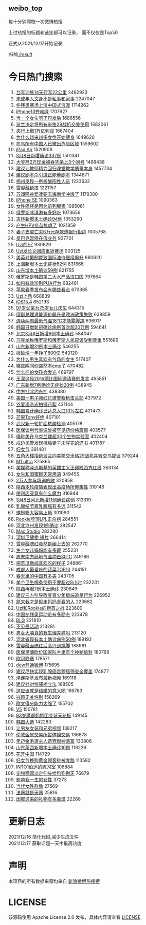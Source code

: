 weibo_top  
---
每十分钟爬取一次微博热搜  

上过热搜的标题和链接都可以记录， 而不仅仅是Top50

正式从2021/12/17开始记录  

*归档[./result](./result/)*

# 今日热门搜索  
1. [台军训练14天行军22公里](https://s.weibo.com//weibo?q=%23%E5%8F%B0%E5%86%9B%E8%AE%AD%E7%BB%8314%E5%A4%A9%E8%A1%8C%E5%86%9B22%E5%85%AC%E9%87%8C%23&Refer=top) 2482923
2. [未成年人文身不是私事和家事](https://s.weibo.com//weibo?q=%23%E6%9C%AA%E6%88%90%E5%B9%B4%E4%BA%BA%E6%96%87%E8%BA%AB%E4%B8%8D%E6%98%AF%E7%A7%81%E4%BA%8B%E5%92%8C%E5%AE%B6%E4%BA%8B%23&Refer=top) 2247047
3. [冬残奥赛场上演中国式浪漫](https://s.weibo.com//weibo?q=%23%E5%86%AC%E6%AE%8B%E5%A5%A5%E8%B5%9B%E5%9C%BA%E4%B8%8A%E6%BC%94%E4%B8%AD%E5%9B%BD%E5%BC%8F%E6%B5%AA%E6%BC%AB%23&Refer=top) 1714962
4. [iPhone13苍岭绿](https://s.weibo.com//weibo?q=%23iPhone13%E8%8B%8D%E5%B2%AD%E7%BB%BF%23&Refer=top) 1707927
5. [当一个女生剪了短发后](https://s.weibo.com//weibo?q=%E5%BD%93%E4%B8%80%E4%B8%AA%E5%A5%B3%E7%94%9F%E5%89%AA%E4%BA%86%E7%9F%AD%E5%8F%91%E5%90%8E&Refer=top) 1686556
6. [波兰决定将所有米格29战机交美使用](https://s.weibo.com//weibo?q=%23%E6%B3%A2%E5%85%B0%E5%86%B3%E5%AE%9A%E5%B0%86%E6%89%80%E6%9C%89%E7%B1%B3%E6%A0%BC29%E6%88%98%E6%9C%BA%E4%BA%A4%E7%BE%8E%E4%BD%BF%E7%94%A8%23&Refer=top) 1682061
7. [央行上缴1万亿利润](https://s.weibo.com//weibo?q=%23%E5%A4%AE%E8%A1%8C%E4%B8%8A%E7%BC%B41%E4%B8%87%E4%BA%BF%E5%88%A9%E6%B6%A6%23&Refer=top) 1667404
8. [为什么越来越多女性开始健身](https://s.weibo.com//weibo?q=%23%E4%B8%BA%E4%BB%80%E4%B9%88%E8%B6%8A%E6%9D%A5%E8%B6%8A%E5%A4%9A%E5%A5%B3%E6%80%A7%E5%BC%80%E5%A7%8B%E5%81%A5%E8%BA%AB%23&Refer=top) 1649620
9. [在乌所有中国人已撤出危险区域](https://s.weibo.com//weibo?q=%23%E5%9C%A8%E4%B9%8C%E6%89%80%E6%9C%89%E4%B8%AD%E5%9B%BD%E4%BA%BA%E5%B7%B2%E6%92%A4%E5%87%BA%E5%8D%B1%E9%99%A9%E5%8C%BA%E5%9F%9F%23&Refer=top) 1559602
10. [iPad Air](https://s.weibo.com//weibo?q=iPad%20Air&Refer=top) 1520908
11. [3月8日新增确诊337例](https://s.weibo.com//weibo?q=%233%E6%9C%888%E6%97%A5%E6%96%B0%E5%A2%9E%E7%A1%AE%E8%AF%8A337%E4%BE%8B%23&Refer=top) 1501341
12. [大爷存2万现金被吞凭条上3个问号](https://s.weibo.com//weibo?q=%23%E5%A4%A7%E7%88%B7%E5%AD%982%E4%B8%87%E7%8E%B0%E9%87%91%E8%A2%AB%E5%90%9E%E5%87%AD%E6%9D%A1%E4%B8%8A3%E4%B8%AA%E9%97%AE%E5%8F%B7%23&Refer=top) 1468438
13. [建议让教师精力回归课堂教学质量本身](https://s.weibo.com//weibo?q=%23%E5%BB%BA%E8%AE%AE%E8%AE%A9%E6%95%99%E5%B8%88%E7%B2%BE%E5%8A%9B%E5%9B%9E%E5%BD%92%E8%AF%BE%E5%A0%82%E6%95%99%E5%AD%A6%E8%B4%A8%E9%87%8F%E6%9C%AC%E8%BA%AB%23&Refer=top) 1457734
14. [建议剧本杀引进正能量剧本](https://s.weibo.com//weibo?q=%23%E5%BB%BA%E8%AE%AE%E5%89%A7%E6%9C%AC%E6%9D%80%E5%BC%95%E8%BF%9B%E6%AD%A3%E8%83%BD%E9%87%8F%E5%89%A7%E6%9C%AC%23&Refer=top) 1344871
15. [扬州发现一例核酸阳性人员](https://s.weibo.com//weibo?q=%23%E6%89%AC%E5%B7%9E%E5%8F%91%E7%8E%B0%E4%B8%80%E4%BE%8B%E6%A0%B8%E9%85%B8%E9%98%B3%E6%80%A7%E4%BA%BA%E5%91%98%23&Refer=top) 1223632
16. [雪容融绝技](https://s.weibo.com//weibo?q=%23%E9%9B%AA%E5%AE%B9%E8%9E%8D%E7%BB%9D%E6%8A%80%23&Refer=top) 1221157
17. [苏翊鸣谷爱凌要去海南学冲浪了](https://s.weibo.com//weibo?q=%23%E8%8B%8F%E7%BF%8A%E9%B8%A3%E8%B0%B7%E7%88%B1%E5%87%8C%E8%A6%81%E5%8E%BB%E6%B5%B7%E5%8D%97%E5%AD%A6%E5%86%B2%E6%B5%AA%E4%BA%86%23&Refer=top) 1178300
18. [iPhone SE](https://s.weibo.com//weibo?q=iPhone%20SE&Refer=top) 1090363
19. [女性痛经是因为前列腺素](https://s.weibo.com//weibo?q=%23%E5%A5%B3%E6%80%A7%E7%97%9B%E7%BB%8F%E6%98%AF%E5%9B%A0%E4%B8%BA%E5%89%8D%E5%88%97%E8%85%BA%E7%B4%A0%23&Refer=top) 1085061
20. [俄罗斯冰淇淋有多好吃](https://s.weibo.com//weibo?q=%23%E4%BF%84%E7%BD%97%E6%96%AF%E5%86%B0%E6%B7%87%E6%B7%8B%E6%9C%89%E5%A4%9A%E5%A5%BD%E5%90%83%23&Refer=top) 1073656
21. [吉林新增本土确诊94例](https://s.weibo.com//weibo?q=%23%E5%90%89%E6%9E%97%E6%96%B0%E5%A2%9E%E6%9C%AC%E5%9C%9F%E7%A1%AE%E8%AF%8A94%E4%BE%8B%23&Refer=top) 1053290
22. [产生HPV疫苗焦虑了](https://s.weibo.com//weibo?q=%23%E4%BA%A7%E7%94%9FHPV%E7%96%AB%E8%8B%97%E7%84%A6%E8%99%91%E4%BA%86%23&Refer=top) 1021859
23. [妻子支取亡夫6万元存款遭银行拒绝](https://s.weibo.com//weibo?q=%23%E5%A6%BB%E5%AD%90%E6%94%AF%E5%8F%96%E4%BA%A1%E5%A4%AB6%E4%B8%87%E5%85%83%E5%AD%98%E6%AC%BE%E9%81%AD%E9%93%B6%E8%A1%8C%E6%8B%92%E7%BB%9D%23&Refer=top) 1005768
24. [星巴克暂停在俄业务](https://s.weibo.com//weibo?q=%23%E6%98%9F%E5%B7%B4%E5%85%8B%E6%9A%82%E5%81%9C%E5%9C%A8%E4%BF%84%E4%B8%9A%E5%8A%A1%23&Refer=top) 937701
25. [Uzi的EZ](https://s.weibo.com//weibo?q=%23Uzi%E7%9A%84EZ%23&Refer=top) 930829
26. [Uzi发长文回应重返赛场](https://s.weibo.com//weibo?q=%23Uzi%E5%8F%91%E9%95%BF%E6%96%87%E5%9B%9E%E5%BA%94%E9%87%8D%E8%BF%94%E8%B5%9B%E5%9C%BA%23&Refer=top) 903125
27. [美英对俄制裁致国际油价继续飙升](https://s.weibo.com//weibo?q=%23%E7%BE%8E%E8%8B%B1%E5%AF%B9%E4%BF%84%E5%88%B6%E8%A3%81%E8%87%B4%E5%9B%BD%E9%99%85%E6%B2%B9%E4%BB%B7%E7%BB%A7%E7%BB%AD%E9%A3%99%E5%8D%87%23&Refer=top) 860620
28. [上海新增本土无症状62例](https://s.weibo.com//weibo?q=%23%E4%B8%8A%E6%B5%B7%E6%96%B0%E5%A2%9E%E6%9C%AC%E5%9C%9F%E6%97%A0%E7%97%87%E7%8A%B662%E4%BE%8B%23&Refer=top) 831666
29. [山东增本土确诊59例](https://s.weibo.com//weibo?q=%23%E5%B1%B1%E4%B8%9C%E5%A2%9E%E6%9C%AC%E5%9C%9F%E7%A1%AE%E8%AF%8A59%E4%BE%8B%23&Refer=top) 821755
30. [俄罗斯是韩国第二大水产品进口国](https://s.weibo.com//weibo?q=%23%E4%BF%84%E7%BD%97%E6%96%AF%E6%98%AF%E9%9F%A9%E5%9B%BD%E7%AC%AC%E4%BA%8C%E5%A4%A7%E6%B0%B4%E4%BA%A7%E5%93%81%E8%BF%9B%E5%8F%A3%E5%9B%BD%23&Refer=top) 797664
31. [如何有效辨别PUA行为](https://s.weibo.com//weibo?q=%23%E5%A6%82%E4%BD%95%E6%9C%89%E6%95%88%E8%BE%A8%E5%88%ABPUA%E8%A1%8C%E4%B8%BA%23&Refer=top) 682461
32. [苹果春季发布会有哪些看点](https://s.weibo.com//weibo?q=%23%E8%8B%B9%E6%9E%9C%E6%98%A5%E5%AD%A3%E5%8F%91%E5%B8%83%E4%BC%9A%E6%9C%89%E5%93%AA%E4%BA%9B%E7%9C%8B%E7%82%B9%23&Refer=top) 673365
33. [Uzi上场](https://s.weibo.com//weibo?q=%23Uzi%E4%B8%8A%E5%9C%BA%23&Refer=top) 668839
34. [iOS15.4](https://s.weibo.com//weibo?q=%23iOS15.4%23&Refer=top) 652193
35. [97岁父亲为75岁女儿庆生](https://s.weibo.com//weibo?q=%2397%E5%B2%81%E7%88%B6%E4%BA%B2%E4%B8%BA75%E5%B2%81%E5%A5%B3%E5%84%BF%E5%BA%86%E7%94%9F%23&Refer=top) 644315
36. [俄副总理说能源价飙升是欧洲政策失败](https://s.weibo.com//weibo?q=%23%E4%BF%84%E5%89%AF%E6%80%BB%E7%90%86%E8%AF%B4%E8%83%BD%E6%BA%90%E4%BB%B7%E9%A3%99%E5%8D%87%E6%98%AF%E6%AC%A7%E6%B4%B2%E6%94%BF%E7%AD%96%E5%A4%B1%E8%B4%A5%23&Refer=top) 638859
37. [连续两周最低气温18℃才能露脚踝](https://s.weibo.com//weibo?q=%23%E8%BF%9E%E7%BB%AD%E4%B8%A4%E5%91%A8%E6%9C%80%E4%BD%8E%E6%B0%94%E6%B8%A918%E2%84%83%E6%89%8D%E8%83%BD%E9%9C%B2%E8%84%9A%E8%B8%9D%23&Refer=top) 636017
38. [韩国日增新冠确诊病例首次超30万例](https://s.weibo.com//weibo?q=%23%E9%9F%A9%E5%9B%BD%E6%97%A5%E5%A2%9E%E6%96%B0%E5%86%A0%E7%A1%AE%E8%AF%8A%E7%97%85%E4%BE%8B%E9%A6%96%E6%AC%A1%E8%B6%8530%E4%B8%87%E4%BE%8B%23&Refer=top) 594641
39. [北京3月8日新增6例本土确诊](https://s.weibo.com//weibo?q=%23%E5%8C%97%E4%BA%AC3%E6%9C%888%E6%97%A5%E6%96%B0%E5%A2%9E6%E4%BE%8B%E6%9C%AC%E5%9C%9F%E7%A1%AE%E8%AF%8A%23&Refer=top) 584047
40. [马克龙称俄罗斯和俄罗斯人民应该受到尊重](https://s.weibo.com//weibo?q=%23%E9%A9%AC%E5%85%8B%E9%BE%99%E7%A7%B0%E4%BF%84%E7%BD%97%E6%96%AF%E5%92%8C%E4%BF%84%E7%BD%97%E6%96%AF%E4%BA%BA%E6%B0%91%E5%BA%94%E8%AF%A5%E5%8F%97%E5%88%B0%E5%B0%8A%E9%87%8D%23&Refer=top) 551689
41. [山东新增31例本土确诊](https://s.weibo.com//weibo?q=%23%E5%B1%B1%E4%B8%9C%E6%96%B0%E5%A2%9E31%E4%BE%8B%E6%9C%AC%E5%9C%9F%E7%A1%AE%E8%AF%8A%23&Refer=top) 546255
42. [捡破烂一年挣了800亿](https://s.weibo.com//weibo?q=%23%E6%8D%A1%E7%A0%B4%E7%83%82%E4%B8%80%E5%B9%B4%E6%8C%A3%E4%BA%86800%E4%BA%BF%23&Refer=top) 543120
43. [为什么男生喜欢有气场的女生](https://s.weibo.com//weibo?q=%23%E4%B8%BA%E4%BB%80%E4%B9%88%E7%94%B7%E7%94%9F%E5%96%9C%E6%AC%A2%E6%9C%89%E6%B0%94%E5%9C%BA%E7%9A%84%E5%A5%B3%E7%94%9F%23&Refer=top) 517407
44. [哪些瞬间你突然不emo了](https://s.weibo.com//weibo?q=%23%E5%93%AA%E4%BA%9B%E7%9E%AC%E9%97%B4%E4%BD%A0%E7%AA%81%E7%84%B6%E4%B8%8Demo%E4%BA%86%23&Refer=top) 470482
45. [什么样的女孩会发光](https://s.weibo.com//weibo?q=%23%E4%BB%80%E4%B9%88%E6%A0%B7%E7%9A%84%E5%A5%B3%E5%AD%A9%E4%BC%9A%E5%8F%91%E5%85%89%23&Refer=top) 469797
46. [王濛这段2016德比国际邀请赛的发言](https://s.weibo.com//weibo?q=%E7%8E%8B%E6%BF%9B%E8%BF%99%E6%AE%B52016%E5%BE%B7%E6%AF%94%E5%9B%BD%E9%99%85%E9%82%80%E8%AF%B7%E8%B5%9B%E7%9A%84%E5%8F%91%E8%A8%80&Refer=top) 465851
47. [广东新增7例确诊无症状20例](https://s.weibo.com//weibo?q=%23%E5%B9%BF%E4%B8%9C%E6%96%B0%E5%A2%9E7%E4%BE%8B%E7%A1%AE%E8%AF%8A%E6%97%A0%E7%97%87%E7%8A%B620%E4%BE%8B%23&Refer=top) 438945
48. [中方批北约东扩](https://s.weibo.com//weibo?q=%23%E4%B8%AD%E6%96%B9%E6%89%B9%E5%8C%97%E7%BA%A6%E4%B8%9C%E6%89%A9%23&Refer=top) 438380
49. [美国一男子闯红灯遭警察枪击头部](https://s.weibo.com//weibo?q=%23%E7%BE%8E%E5%9B%BD%E4%B8%80%E7%94%B7%E5%AD%90%E9%97%AF%E7%BA%A2%E7%81%AF%E9%81%AD%E8%AD%A6%E5%AF%9F%E6%9E%AA%E5%87%BB%E5%A4%B4%E9%83%A8%23&Refer=top) 437972
50. [谷爱凌杂志拍摄花絮](https://s.weibo.com//weibo?q=%23%E8%B0%B7%E7%88%B1%E5%87%8C%E6%9D%82%E5%BF%97%E6%8B%8D%E6%91%84%E8%8A%B1%E7%B5%AE%23&Refer=top) 431144
51. [韩国累计确诊已达总人口10%左右](https://s.weibo.com//weibo?q=%23%E9%9F%A9%E5%9B%BD%E7%B4%AF%E8%AE%A1%E7%A1%AE%E8%AF%8A%E5%B7%B2%E8%BE%BE%E6%80%BB%E4%BA%BA%E5%8F%A310%25%E5%B7%A6%E5%8F%B3%23&Refer=top) 421473
52. [芒果Tony好绝](https://s.weibo.com//weibo?q=%E8%8A%92%E6%9E%9CTony%E5%A5%BD%E7%BB%9D&Refer=top) 407101
53. [武汉新一轮扩面核酸检测](https://s.weibo.com//weibo?q=%23%E6%AD%A6%E6%B1%89%E6%96%B0%E4%B8%80%E8%BD%AE%E6%89%A9%E9%9D%A2%E6%A0%B8%E9%85%B8%E6%A3%80%E6%B5%8B%23&Refer=top) 405178
54. [医保谈判代表说曾被罕见药价格震惊](https://s.weibo.com//weibo?q=%23%E5%8C%BB%E4%BF%9D%E8%B0%88%E5%88%A4%E4%BB%A3%E8%A1%A8%E8%AF%B4%E6%9B%BE%E8%A2%AB%E7%BD%95%E8%A7%81%E8%8D%AF%E4%BB%B7%E6%A0%BC%E9%9C%87%E6%83%8A%23&Refer=top) 403577
55. [俄称美在乌克兰建超30个生物实验室](https://s.weibo.com//weibo?q=%23%E4%BF%84%E7%A7%B0%E7%BE%8E%E5%9C%A8%E4%B9%8C%E5%85%8B%E5%85%B0%E5%BB%BA%E8%B6%8530%E4%B8%AA%E7%94%9F%E7%89%A9%E5%AE%9E%E9%AA%8C%E5%AE%A4%23&Refer=top) 402404
56. [戍边民警发现抗癌妻子未写完的遗书](https://s.weibo.com//weibo?q=%23%E6%88%8D%E8%BE%B9%E6%B0%91%E8%AD%A6%E5%8F%91%E7%8E%B0%E6%8A%97%E7%99%8C%E5%A6%BB%E5%AD%90%E6%9C%AA%E5%86%99%E5%AE%8C%E7%9A%84%E9%81%97%E4%B9%A6%23&Refer=top) 401787
57. [妇女节](https://s.weibo.com//weibo?q=%23%E5%A6%87%E5%A5%B3%E8%8A%82%23&Refer=top) 391481
58. [五角大楼拒绝波兰向美移交米格29战机并转交乌提议](https://s.weibo.com//weibo?q=%23%E4%BA%94%E8%A7%92%E5%A4%A7%E6%A5%BC%E6%8B%92%E7%BB%9D%E6%B3%A2%E5%85%B0%E5%90%91%E7%BE%8E%E7%A7%BB%E4%BA%A4%E7%B1%B3%E6%A0%BC29%E6%88%98%E6%9C%BA%E5%B9%B6%E8%BD%AC%E4%BA%A4%E4%B9%8C%E6%8F%90%E8%AE%AE%23&Refer=top) 379244
59. [M1 ultra](https://s.weibo.com//weibo?q=M1%20ultra&Refer=top) 375865
60. [美媒称泽连斯基的英雄主义正碰触西方红线](https://s.weibo.com//weibo?q=%23%E7%BE%8E%E5%AA%92%E7%A7%B0%E6%B3%BD%E8%BF%9E%E6%96%AF%E5%9F%BA%E7%9A%84%E8%8B%B1%E9%9B%84%E4%B8%BB%E4%B9%89%E6%AD%A3%E7%A2%B0%E8%A7%A6%E8%A5%BF%E6%96%B9%E7%BA%A2%E7%BA%BF%23&Refer=top) 363134
61. [女生和闺蜜聊天常用语](https://s.weibo.com//weibo?q=%23%E5%A5%B3%E7%94%9F%E5%92%8C%E9%97%BA%E8%9C%9C%E8%81%8A%E5%A4%A9%E5%B8%B8%E7%94%A8%E8%AF%AD%23&Refer=top) 349455
62. [2万人参与填词的歌](https://s.weibo.com//weibo?q=%232%E4%B8%87%E4%BA%BA%E5%8F%82%E4%B8%8E%E5%A1%AB%E8%AF%8D%E7%9A%84%E6%AD%8C%23&Refer=top) 320858
63. [陕西本轮疫情表现出高度场所聚集性](https://s.weibo.com//weibo?q=%23%E9%99%95%E8%A5%BF%E6%9C%AC%E8%BD%AE%E7%96%AB%E6%83%85%E8%A1%A8%E7%8E%B0%E5%87%BA%E9%AB%98%E5%BA%A6%E5%9C%BA%E6%89%80%E8%81%9A%E9%9B%86%E6%80%A7%23&Refer=top) 319146
64. [便利店究竟有什么魔力](https://s.weibo.com//weibo?q=%23%E4%BE%BF%E5%88%A9%E5%BA%97%E7%A9%B6%E7%AB%9F%E6%9C%89%E4%BB%80%E4%B9%88%E9%AD%94%E5%8A%9B%23&Refer=top) 316944
65. [3月8日河北新增11例确诊病例](https://s.weibo.com//weibo?q=%233%E6%9C%888%E6%97%A5%E6%B2%B3%E5%8C%97%E6%96%B0%E5%A2%9E11%E4%BE%8B%E7%A1%AE%E8%AF%8A%E7%97%85%E4%BE%8B%23&Refer=top) 312319
66. [乳腺结节离乳腺癌有多远](https://s.weibo.com//weibo?q=%23%E4%B9%B3%E8%85%BA%E7%BB%93%E8%8A%82%E7%A6%BB%E4%B9%B3%E8%85%BA%E7%99%8C%E6%9C%89%E5%A4%9A%E8%BF%9C%23&Refer=top) 311542
67. [螺蛳粉太容易上瘾](https://s.weibo.com//weibo?q=%23%E8%9E%BA%E8%9B%B3%E7%B2%89%E5%A4%AA%E5%AE%B9%E6%98%93%E4%B8%8A%E7%98%BE%23&Refer=top) 301090
68. [Rookie登顶LPL击杀榜](https://s.weibo.com//weibo?q=%23Rookie%E7%99%BB%E9%A1%B6LPL%E5%87%BB%E6%9D%80%E6%A6%9C%23&Refer=top) 284551
69. [河北沧州发现1例确诊](https://s.weibo.com//weibo?q=%23%E6%B2%B3%E5%8C%97%E6%B2%A7%E5%B7%9E%E5%8F%91%E7%8E%B01%E4%BE%8B%E7%A1%AE%E8%AF%8A%23&Refer=top) 282547
70. [Mac Studio](https://s.weibo.com//weibo?q=Mac%20Studio&Refer=top) 282280
71. [深圳卫健委 短片](https://s.weibo.com//weibo?q=%E6%B7%B1%E5%9C%B3%E5%8D%AB%E5%81%A5%E5%A7%94%20%E7%9F%AD%E7%89%87&Refer=top) 266414
72. [雪容融腮红竟然是画上去的](https://s.weibo.com//weibo?q=%23%E9%9B%AA%E5%AE%B9%E8%9E%8D%E8%85%AE%E7%BA%A2%E7%AB%9F%E7%84%B6%E6%98%AF%E7%94%BB%E4%B8%8A%E5%8E%BB%E7%9A%84%23&Refer=top) 262770
73. [生个女儿妈妈能有多暖](https://s.weibo.com//weibo?q=%23%E7%94%9F%E4%B8%AA%E5%A5%B3%E5%84%BF%E5%A6%88%E5%A6%88%E8%83%BD%E6%9C%89%E5%A4%9A%E6%9A%96%23&Refer=top) 255231
74. [周末南方局地气温冲击30℃](https://s.weibo.com//weibo?q=%23%E5%91%A8%E6%9C%AB%E5%8D%97%E6%96%B9%E5%B1%80%E5%9C%B0%E6%B0%94%E6%B8%A9%E5%86%B2%E5%87%BB30%E2%84%83%23&Refer=top) 249186
75. [把苦瓜做成喜欢吃的样子](https://s.weibo.com//weibo?q=%23%E6%8A%8A%E8%8B%A6%E7%93%9C%E5%81%9A%E6%88%90%E5%96%9C%E6%AC%A2%E5%90%83%E7%9A%84%E6%A0%B7%E5%AD%90%23&Refer=top) 248861
76. [成都人最爱吃的蔬菜TOP10](https://s.weibo.com//weibo?q=%23%E6%88%90%E9%83%BD%E4%BA%BA%E6%9C%80%E7%88%B1%E5%90%83%E7%9A%84%E8%94%AC%E8%8F%9CTOP10%23&Refer=top) 244151
77. [春天里的中国有多美](https://s.weibo.com//weibo?q=%23%E6%98%A5%E5%A4%A9%E9%87%8C%E7%9A%84%E4%B8%AD%E5%9B%BD%E6%9C%89%E5%A4%9A%E7%BE%8E%23&Refer=top) 243705
78. [单个卫生棉条使用不要超过8小时](https://s.weibo.com//weibo?q=%23%E5%8D%95%E4%B8%AA%E5%8D%AB%E7%94%9F%E6%A3%89%E6%9D%A1%E4%BD%BF%E7%94%A8%E4%B8%8D%E8%A6%81%E8%B6%85%E8%BF%878%E5%B0%8F%E6%97%B6%23&Refer=top) 232231
79. [陕西再增7例本土确诊](https://s.weibo.com//weibo?q=%23%E9%99%95%E8%A5%BF%E5%86%8D%E5%A2%9E7%E4%BE%8B%E6%9C%AC%E5%9C%9F%E7%A1%AE%E8%AF%8A%23&Refer=top) 230849
80. [建议三方引导改变青少年极端追星行为](https://s.weibo.com//weibo?q=%23%E5%BB%BA%E8%AE%AE%E4%B8%89%E6%96%B9%E5%BC%95%E5%AF%BC%E6%94%B9%E5%8F%98%E9%9D%92%E5%B0%91%E5%B9%B4%E6%9E%81%E7%AB%AF%E8%BF%BD%E6%98%9F%E8%A1%8C%E4%B8%BA%23&Refer=top) 226952
81. [原来我才是偷走妈妈青春的人](https://s.weibo.com//weibo?q=%23%E5%8E%9F%E6%9D%A5%E6%88%91%E6%89%8D%E6%98%AF%E5%81%B7%E8%B5%B0%E5%A6%88%E5%A6%88%E9%9D%92%E6%98%A5%E7%9A%84%E4%BA%BA%23&Refer=top) 223682
82. [Uzi和Rookie的榜首之战](https://s.weibo.com//weibo?q=%23Uzi%E5%92%8CRookie%E7%9A%84%E6%A6%9C%E9%A6%96%E4%B9%8B%E6%88%98%23&Refer=top) 223600
83. [中国冬残奥运动员有多励志](https://s.weibo.com//weibo?q=%23%E4%B8%AD%E5%9B%BD%E5%86%AC%E6%AE%8B%E5%A5%A5%E8%BF%90%E5%8A%A8%E5%91%98%E6%9C%89%E5%A4%9A%E5%8A%B1%E5%BF%97%23&Refer=top) 223478
84. [BLG](https://s.weibo.com//weibo?q=%23BLG%23&Refer=top) 221810
85. [不见岳活动](https://s.weibo.com//weibo?q=%E4%B8%8D%E8%A7%81%E5%B2%B3%E6%B4%BB%E5%8A%A8&Refer=top) 213281
86. [男女大脑真的有生理差异吗](https://s.weibo.com//weibo?q=%23%E7%94%B7%E5%A5%B3%E5%A4%A7%E8%84%91%E7%9C%9F%E7%9A%84%E6%9C%89%E7%94%9F%E7%90%86%E5%B7%AE%E5%BC%82%E5%90%97%23&Refer=top) 213120
87. [河北省现有本土确诊病例50例](https://s.weibo.com//weibo?q=%23%E6%B2%B3%E5%8C%97%E7%9C%81%E7%8E%B0%E6%9C%89%E6%9C%AC%E5%9C%9F%E7%A1%AE%E8%AF%8A%E7%97%85%E4%BE%8B50%E4%BE%8B%23&Refer=top) 189192
88. [雪容融画腮红后高兴到跳脚](https://s.weibo.com//weibo?q=%23%E9%9B%AA%E5%AE%B9%E8%9E%8D%E7%94%BB%E8%85%AE%E7%BA%A2%E5%90%8E%E9%AB%98%E5%85%B4%E5%88%B0%E8%B7%B3%E8%84%9A%23&Refer=top) 188981
89. [医保灵魂砍价国家队手里有个神秘信封](https://s.weibo.com//weibo?q=%23%E5%8C%BB%E4%BF%9D%E7%81%B5%E9%AD%82%E7%A0%8D%E4%BB%B7%E5%9B%BD%E5%AE%B6%E9%98%9F%E6%89%8B%E9%87%8C%E6%9C%89%E4%B8%AA%E7%A5%9E%E7%A7%98%E4%BF%A1%E5%B0%81%23&Refer=top) 180768
90. [欧冠联赛](https://s.weibo.com//weibo?q=%23%E6%AC%A7%E5%86%A0%E8%81%94%E8%B5%9B%23&Refer=top) 178571
91. [dew开通微博](https://s.weibo.com//weibo?q=dew%E5%BC%80%E9%80%9A%E5%BE%AE%E5%8D%9A&Refer=top) 175695
92. [建议尽快实现乳腺癌宫颈癌筛查全覆盖](https://s.weibo.com//weibo?q=%23%E5%BB%BA%E8%AE%AE%E5%B0%BD%E5%BF%AB%E5%AE%9E%E7%8E%B0%E4%B9%B3%E8%85%BA%E7%99%8C%E5%AE%AB%E9%A2%88%E7%99%8C%E7%AD%9B%E6%9F%A5%E5%85%A8%E8%A6%86%E7%9B%96%23&Refer=top) 174877
93. [泽连斯基发布最新视频](https://s.weibo.com//weibo?q=%23%E6%B3%BD%E8%BF%9E%E6%96%AF%E5%9F%BA%E5%8F%91%E5%B8%83%E6%9C%80%E6%96%B0%E8%A7%86%E9%A2%91%23&Refer=top) 169118
94. [建议针对性骚扰立法](https://s.weibo.com//weibo?q=%23%E5%BB%BA%E8%AE%AE%E9%92%88%E5%AF%B9%E6%80%A7%E9%AA%9A%E6%89%B0%E7%AB%8B%E6%B3%95%23&Refer=top) 168505
95. [这应该就是结婚的意义吧](https://s.weibo.com//weibo?q=%23%E8%BF%99%E5%BA%94%E8%AF%A5%E5%B0%B1%E6%98%AF%E7%BB%93%E5%A9%9A%E7%9A%84%E6%84%8F%E4%B9%89%E5%90%A7%23&Refer=top) 166763
96. [兴趣无关性别](https://s.weibo.com//weibo?q=%23%E5%85%B4%E8%B6%A3%E6%97%A0%E5%85%B3%E6%80%A7%E5%88%AB%23&Refer=top) 158269
97. [欧文得分能力太强了](https://s.weibo.com//weibo?q=%23%E6%AC%A7%E6%96%87%E5%BE%97%E5%88%86%E8%83%BD%E5%8A%9B%E5%A4%AA%E5%BC%BA%E4%BA%86%23&Refer=top) 155702
98. [V5](https://s.weibo.com//weibo?q=%23V5%23&Refer=top) 150781
99. [93岁魔都奶奶团变装天花板](https://s.weibo.com//weibo?q=%2393%E5%B2%81%E9%AD%94%E9%83%BD%E5%A5%B6%E5%A5%B6%E5%9B%A2%E5%8F%98%E8%A3%85%E5%A4%A9%E8%8A%B1%E6%9D%BF%23&Refer=top) 149145
100. [韩国大选](https://s.weibo.com//weibo?q=%E9%9F%A9%E5%9B%BD%E5%A4%A7%E9%80%89&Refer=top) 142283
101. [让男友女装和兄弟视频](https://s.weibo.com//weibo?q=%23%E8%AE%A9%E7%94%B7%E5%8F%8B%E5%A5%B3%E8%A3%85%E5%92%8C%E5%85%84%E5%BC%9F%E8%A7%86%E9%A2%91%23&Refer=top) 138217
102. [伦敦金属交易所暂停镍交易](https://s.weibo.com//weibo?q=%23%E4%BC%A6%E6%95%A6%E9%87%91%E5%B1%9E%E4%BA%A4%E6%98%93%E6%89%80%E6%9A%82%E5%81%9C%E9%95%8D%E4%BA%A4%E6%98%93%23&Refer=top) 136878
103. [年迈金毛遭主人遗弃眼神落寞](https://s.weibo.com//weibo?q=%23%E5%B9%B4%E8%BF%88%E9%87%91%E6%AF%9B%E9%81%AD%E4%B8%BB%E4%BA%BA%E9%81%97%E5%BC%83%E7%9C%BC%E7%A5%9E%E8%90%BD%E5%AF%9E%23&Refer=top) 130806
104. [山东莱西新增本土确诊10例](https://s.weibo.com//weibo?q=%23%E5%B1%B1%E4%B8%9C%E8%8E%B1%E8%A5%BF%E6%96%B0%E5%A2%9E%E6%9C%AC%E5%9C%9F%E7%A1%AE%E8%AF%8A10%E4%BE%8B%23&Refer=top) 116226
105. [花开中国](https://s.weibo.com//weibo?q=%23%E8%8A%B1%E5%BC%80%E4%B8%AD%E5%9B%BD%23&Refer=top) 114729
106. [妇女节换购黄金顾客称被套路](https://s.weibo.com//weibo?q=%23%E5%A6%87%E5%A5%B3%E8%8A%82%E6%8D%A2%E8%B4%AD%E9%BB%84%E9%87%91%E9%A1%BE%E5%AE%A2%E7%A7%B0%E8%A2%AB%E5%A5%97%E8%B7%AF%23&Refer=top) 113582
107. [INTO1伯远的练习室](https://s.weibo.com//weibo?q=INTO1%E4%BC%AF%E8%BF%9C%E7%9A%84%E7%BB%83%E4%B9%A0%E5%AE%A4&Refer=top) 106884
108. [宠物鹦鹉淡定伸头给狗狗剔牙](https://s.weibo.com//weibo?q=%23%E5%AE%A0%E7%89%A9%E9%B9%A6%E9%B9%89%E6%B7%A1%E5%AE%9A%E4%BC%B8%E5%A4%B4%E7%BB%99%E7%8B%97%E7%8B%97%E5%89%94%E7%89%99%23&Refer=top) 76679
109. [影响我一生的女性](https://s.weibo.com//weibo?q=%23%E5%BD%B1%E5%93%8D%E6%88%91%E4%B8%80%E7%94%9F%E7%9A%84%E5%A5%B3%E6%80%A7%23&Refer=top) 37273
110. [当代女性群像](https://s.weibo.com//weibo?q=%23%E5%BD%93%E4%BB%A3%E5%A5%B3%E6%80%A7%E7%BE%A4%E5%83%8F%23&Refer=top) 27569
111. [法网就是天网](https://s.weibo.com//weibo?q=%23%E6%B3%95%E7%BD%91%E5%B0%B1%E6%98%AF%E5%A4%A9%E7%BD%91%23&Refer=top) 25816
112. [闺蜜送来的礼物有多离谱](https://s.weibo.com//weibo?q=%23%E9%97%BA%E8%9C%9C%E9%80%81%E6%9D%A5%E7%9A%84%E7%A4%BC%E7%89%A9%E6%9C%89%E5%A4%9A%E7%A6%BB%E8%B0%B1%23&Refer=top) 22268
# 更新日志  
2021/12/16  简化代码,减少生成文件  
2021/12/17  获取话题一天中最高热度
# 声明  
本项目的所有数据来源均来自 [新浪微博热搜榜](https://s.weibo.com/top/summary)  

# LICENSE
该源码使用 Apache License 2.0 发布，具体内容请查看 [LICENSE](./LICENSE)
